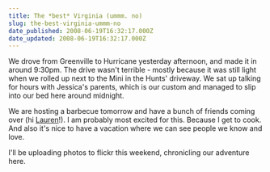 ```yaml
---
title: The *best* Virginia (ummm. no)
slug: the-best-virginia-ummm-no
date_published: 2008-06-19T16:32:17.000Z
date_updated: 2008-06-19T16:32:17.000Z
---
```


We drove from Greenville to Hurricane yesterday afternoon, and made it in around 9:30pm. The drive wasn't terrible - mostly because it was still light when we rolled up next to the Mini in the Hunts' driveway. We sat up talking for hours with Jessica's parents, which is our custom and managed to slip into our bed here around midnight.

We are hosting a barbecue tomorrow and have a bunch of friends coming over (hi [Lauren](http://laurensusanna.wordpress.com)!). I am probably most excited for this. Because I get to cook. And also it's nice to have a vacation where we can see people we know and love.

I'll be uploading photos to flickr this weekend, chronicling our adventure here.
